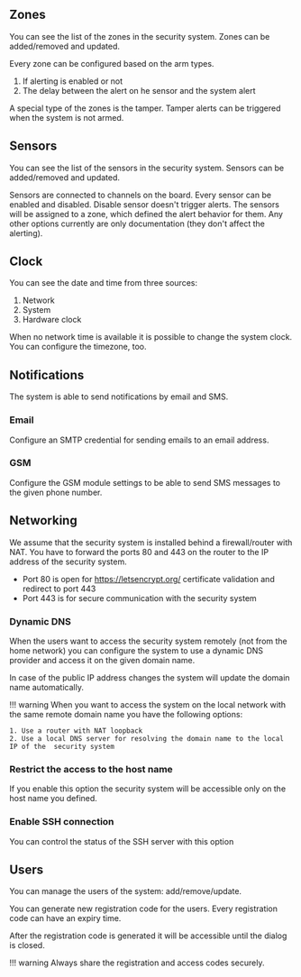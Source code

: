 
## Zones

You can see the list of the zones in the security system.
Zones can be added/removed and updated.

Every zone can be configured based on the arm types.

1. If alerting is enabled or not
2. The delay between the alert on he sensor and the system alert

A special type of the zones is the tamper. Tamper alerts can be triggered
when the system is not armed.

## Sensors

You can see the list of the sensors in the security system.
Sensors can be added/removed and updated.

Sensors are connected to channels on the board.
Every sensor can be enabled and disabled. Disable sensor doesn't trigger alerts.
The sensors will be assigned to a zone, which defined the alert behavior for them.
Any other options currently are only documentation (they don't affect the alerting).

## Clock

You can see the date and time from three sources:

1. Network
2. System
3. Hardware clock

When no network time is available it is possible to change the system clock.
You can configure the timezone, too.

## Notifications

The system is able to send notifications by email and SMS.

### Email

Configure an SMTP credential for sending emails to an email address.

### GSM

Configure the GSM module settings to be able to send SMS messages to the given phone number.

## Networking

We assume that the security system is installed behind a firewall/router with NAT.
You have to forward the ports 80 and 443 on the router to the IP address of the security system.
* Port 80 is open for https://letsencrypt.org/ certificate validation and redirect to port 443
* Port 443 is for secure communication with the security system

### Dynamic DNS

When the users want to access the security system remotely (not from the home network)
you can configure the system to use a dynamic DNS provider and access it on
the given domain name.

In case of the public IP address changes the system will update the domain name
automatically.

!!! warning
    When you want to access the system on the local network with the same
    remote domain name you have the following options:

    1. Use a router with NAT loopback
    2. Use a local DNS server for resolving the domain name to the local IP of the  security system

### Restrict the access to the host name

If you enable this option the security system will be accessible only on the
host name you defined.

### Enable SSH connection

You can control the status of the SSH server with this option

## Users

You can manage the users of the system: add/remove/update.

You can generate new registration code for the users.
Every registration code can have an expiry time.

After the registration code is generated it will be accessible until the dialog is closed.

!!! warning
    Always share the registration and access codes securely.
